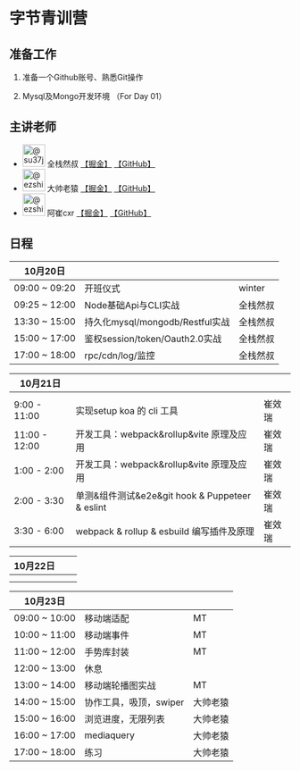 # 字节青训营



## 准备工作

1. 准备一个Github账号、熟悉Git操作  

2. Mysql及Mongo开发环境 （For Day 01）


## 主讲老师


- <img src="https://avatars.githubusercontent.com/u/9651900?s=60&amp;v=4" alt="@su37josephxia" size="20" height="40" width="40" data-view-component="true" class="avatar-user avatar avatar-small"> 全栈然叔  [【掘金】](https://juejin.cn/user/1978776660216136) [【GitHub】](https://github.com/su37josephxia) 
- <img src="https://avatars.githubusercontent.com/u/867580?v=4" alt="@ezshine" size="20" height="40" width="40" data-view-component="true" class="avatar-user avatar avatar-small"> 大帅老猿  [【掘金】](https://juejin.cn/user/2955079655898093) [【GitHub】](https://github.com/ezshine) 
- <img src="https://avatars.githubusercontent.com/u/12064746?v=4" alt="@ezshine" size="20" height="40" width="40" data-view-component="true" class="avatar-user avatar avatar-small"> 阿崔cxr  [【掘金】](https://juejin.cn/user/2101921961483374) [【GitHub】](https://github.com/cuixiaorui) 





## 日程

| 10月20日      |                                 |          |
| ------------- | ------------------------------- | -------- |
| 09:00 ~ 09:20 | 开班仪式                        | winter   |
| 09:25 ~ 12:00 | Node基础Api与CLI实战            | 全栈然叔 |
| 13:30 ~ 15:00 | 持久化mysql/mongodb/Restful实战 | 全栈然叔 |
| 15:00 ~ 17:00 | 鉴权session/token/Oauth2.0实战  | 全栈然叔 |
| 17:00 ~ 18:00 | rpc/cdn/log/监控                | 全栈然叔 |

| 10月21日 |      |      |
|-|-|-|
||||
|9:00 - 11:00|实现setup koa 的 cli 工具|崔效瑞|
|11:00 - 12:00|开发工具：webpack&rollup&vite 原理及应用|崔效瑞|
|1:00 - 2:00|开发工具：webpack&rollup&vite 原理及应用|崔效瑞|
|2:00 - 3:30|单测&组件测试&e2e&git hook & Puppeteer & eslint |崔效瑞|
|3:30 - 6:00|webpack & rollup & esbuild 编写插件及原理|崔效瑞|



| 10月22日 |      |      |
| -------- | ---- | ---- |
|          |      |      |
|          |      |      |

| 10月23日            |                        |          |
| ------------------- | ---------------------- | -------- |
| 09:00	~	10:00 | 移动端适配  | MT         |
| 10:00	~	11:00 | 移动端事件            |  MT        |
| 11:00	~	12:00 | 手势库封装               | MT         |
| 12:00	~	13:00 | 休息                      |          |
| 13:00	~	14:00 | 移动端轮播图实战          | MT         |
| 14:00	~	15:00 | 协作工具，吸顶，swiper | 大帅老猿 |
| 15:00	~	16:00 | 浏览进度，无限列表     | 大帅老猿 |
| 16:00	~	17:00 | mediaquery             | 大帅老猿 |
| 17:00	~	18:00 | 练习                   | 大帅老猿 |
